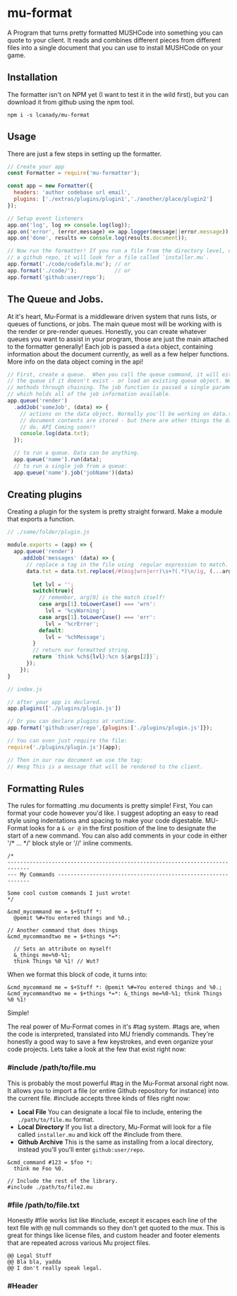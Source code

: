 # mu-format
A Program that turns pretty formatted MUSHCode into something you can quote to your client. It reads and combines different pieces from different files into a single document that you can use to install MUSHCode on your game.

## Installation
The formatter isn't on NPM yet (I want to test it in the wild first), but you can download it from github using the npm tool.
```
npm i -s lcanady/mu-format
```
## Usage
There are just a few steps in setting up the formatter.
```JavaScript
// Create your app
const Formatter = require('mu-formatter');

const app = new Formatter({
  headers: 'author codebase url email',
  plugins: ['./extras/plugins/plugin1','./another/place/plugin2']
});

// Setup event listeners
app.on('log', log => console.log(log));
app.on('error', (error,message) => app.logger(message||error.message));
app.on('done', results => console.log(results.document));

// Now run the formatter! If you run a file from the directory level, or from
// a github repo, it will look for a file called `installer.mu`.
app.format('./code/codefile.mu'); // or
app.format('./code/');            // or
app.format('github:user/repo');    
```

## The Queue and Jobs.
At it's heart, Mu-Format is a middleware driven system that runs lists, or queues of functions, or jobs. The main queue most will be working with is the render or pre-render queues. Honestly, you can create whatever queues you want to assist in your program, those are just the main attached to the formatter generally! Each job is passed a `data` object, containing information about the document currently, as well as a few helper functions. More info on the data object coming in the api!
```JavaScript
// First, create a queue.  When you call the queue command, it will either create
// the queue if it doesn't exist - or load an existing queue object. We can link our
// methods through chaining. The job function is passed a single parameter, data,
// which holds all of the job information available. 
app.queue('render')
  .addJob('someJob', (data) => {
    // actions on the data object. Normally you'll be working on data.txt where the
    // document contents are stored - but there are other things the data object can
    // do. API Coming soon!!
    console.log(data.txt);
  });

  // to run a queue. Data can be anything.
  app.queue('name').run(data);
  // to run a single job from a queue:
  app.queue('name').job('jobName')(data)
```

## Creating plugins
Creating a plugin for the system is pretty straight forward.  Make a module that exports a function.
```JavaScript
// ./some/folder/plugin.js

module.exports = (app) => {
  app.queue('render')
    .addJob('messages' (data) => {
      // replace a tag in the file using  regular expression to match.
      data.txt = data.txt.replace(/#(msg|wrn|err)\s+?(.*)\n/ig, (...args) => {
        
        let lvl = '';
        switch(true){
          // remember, arg[0] is the match itself!
          case args[1].toLowerCase() === 'wrn':
            lvl = '%cyWarning';
          case args[1].toLowerCase() === 'err':
            lvl = '%crError';
          default:
            lvl = '%chMessage';
        }
        // return our formatted string.
        return `think %ch${lvl}:%cn ${args[2]}`;
      });      
    });
}

// index.js

// after your app is declared.
app.plugins(['./plugins/plugin.js'])

// Or you can declare plugins at runtime.
app.format('github:user/repo',{plugins:['./plugins/plugin.js']});

// You can even just require the file:
require('./plugins/plugin.js')(app);

// Then in our raw document we use the tag:
// #msg This is a message that will be rendered to the client.
```
## Formatting Rules
The rules for formatting .mu documents is pretty simple! First, You can format your code however you'd like.  I suggest adopting an easy to read style using indentations and spacing to make your code digestable. MU-Format looks for a ```& or @``` in the first position of the line to designate the start of a new command. You can also add comments in your code in either '/* ... */' block style or '//' inline comments.

```
/*
-----------------------------------------------------------------------------
--- My Commands -------------------------------------------------------------

Some cool custom commands I just wrote!
*/

&cmd_mycommand me = $+Stuff *:
  @pemit %#=You entered things and %0.;

// Another command that does things
&cmd_mycommandtwo me = $+things *=*:
  
  // Sets an attribute on myself!
  &_things me=%0-%1;
  think Things %0 %1! // Wut?

```
When we format this block of code, it turns into:

```
&cmd_mycommand me = $+Stuff *: @pemit %#=You entered things and %0.;
&cmd_mycommandtwo me = $+things *=*: &_things me=%0-%1; think Things %0 %1!
```
Simple!

The real power of Mu-Format comes in it's #tag system.  #tags are, when the code is interpreted, translated into MU friendly commands.  They're honestly a good way to save a few keystrokes, and even organize your code projects.  Lets take a look at the few that exist right now:

### #include /path/to/file.mu
This is probably the most powerful #tag in the Mu-Format arsonal right now.  It allows you to import a file (or entire Github repository for instance) into the current file.  #include accepts three kinds of files right now:
- **Local File** You can designate a local file to include, entering the ```./path/to/file.mu``` format.
- **Local Directory** If you list a directory, Mu-Format will look for a file called ```installer.mu``` and kick off the #include from there.
- **Github Archive** This is the same as installing from a local directory, instead you'll you'll enter ```github:user/repo```.

```
&cmd_command #123 = $foo *:
  think me Foo %0.

// Include the rest of the library.
#include ./path/to/file2.mu

```
### #file /path/to/file.txt
Honestly #file works list like #include, except it escapes each line of the text file with ```@@``` null commands so they don't get quoted to the mux.  This is great for things like license files, and custom header and footer elements that are repeated across various Mu project files.

```
@@ Legal Stuff
@@ Bla bla, yadda
@@ I don't really speak legal.
```

### #Header <title>=<body>
Information to be listed at the top of the resulting installer file. The library allows you to determine what special #tags are considered headers, like #author #url #codebase, etc.  I'm sure we'll have some defaults soon.  For now you can add a custom header to the beginning of the #header tag.

## API Coming Soon!